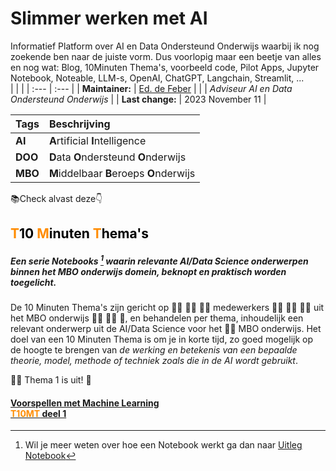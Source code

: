 # Slimmer werken met AI
Informatief Platform over AI en Data Ondersteund Onderwijs waarbij ik nog zoekende ben naar de juiste vorm.
Dus voorlopig maar een beetje van alles en nog wat: Blog, 10Minuten Thema's, voorbeeld code, Pilot Apps, Jupyter Notebook, Noteable, LLM-s, OpenAI, ChatGPT, Langchain, Streamlit, ...   
| | |
| :--- | :--- |
| **Maintainer:** | [Ed. de Feber](mailto://ed.de.feber@outlook.com) |
| | *Adviseur AI en Data Ondersteund Onderwijs* | 
| **Last change:** | 2023 November 11 |
<br>

| Tags | Beschrijving |
| :--- | :---|
| **AI** | **A**rtificial **I**ntelligence |
| **DOO** | **D**ata **O**ndersteund **O**nderwijs |
| **MBO** | **M**iddelbaar **B**eroeps **O**nderwijs |

📚Check alvast deze👇

## <font color="#000"><font color="darkorange">T</font>10 <font color="darkorange">M</font>inuten <font color="darkorange">T</font>hema's</font>
##### Een serie *Notebooks* [^1] waarin relevante AI/Data Science onderwerpen binnen het MBO onderwijs domein, beknopt en praktisch worden toegelicht.  

De 10 Minuten Thema's zijn gericht op 👩‍🏫 👩‍⚖️ 👨‍🍳 medewerkers 👷‍♀️ 🧑‍⚕️ 🧑‍🏫 uit het MBO onderwijs  👩‍🔧 🧑‍💼 👮, en behandelen per thema, inhoudelijk een relevant onderwerp uit de AI/Data Science voor het 🧑‍🎓 MBO onderwijs. Het doel van een 10 Minuten Thema is om je in korte tijd, zo goed mogelijk op de hoogte te brengen van *de werking en betekenis van een bepaalde theorie, model, methode of techniek zoals die in de AI wordt gebruikt*.

🚴‍♂️ Thema 1 is uit! 🏃 

#### [Voorspellen met Machine Learning<br> **<font color="darkorange">T10MT</font> deel 1**](https://app.noteable.io/published/513c4771-e741-432c-9b00-ffd39e9d846d/10Min_Thema_1_Voorspellen)

[^1]: Wil je meer weten over hoe een Notebook werkt ga dan naar [Uitleg Notebook](https://app.noteable.io/f/cce7345d-e0d8-4cd2-91f1-80f69d272957/What-can-you-do-in-a-Noteable-notebook.ipynb)   

